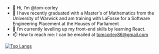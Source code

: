 - 👋 Hi, I’m @tom-corley
- 👀 I have recently graduated with a Master's of Mathematics from the University of Warwick and am training with LaFosse for a Software Engineering Placement at the Houses of Parliament
- 🌱 I’m currently levelling up my front-end skills by learning React.
- 📫 How to reach me: I can be emailed at tomcorley86@gmail.com

[![Top Langs](https://github-readme-stats.vercel.app/api/top-langs/?username=tom-corley&layout=pie)](https://github.com/anuraghazra/github-readme-stats)
